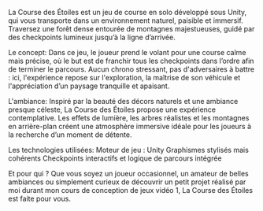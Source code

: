 La Course des Étoiles est un jeu de course en solo développé sous Unity, qui vous transporte dans un environnement naturel, paisible et immersif. Traversez une forêt dense entourée de montagnes majestueuses, guidé par des checkpoints lumineux jusqu’à la ligne d’arrivée.

Le concept:
Dans ce jeu, le joueur prend le volant pour une course calme mais précise, où le but est de franchir tous les checkpoints dans l’ordre afin de terminer le parcours. Aucun chrono stressant, pas d'adversaires à battre : ici, l'expérience repose sur l'exploration, la maîtrise de son véhicule et l'appréciation d’un paysage tranquille et apaisant.

L'ambiance:
Inspiré par la beauté des décors naturels et une ambiance presque céleste, La Course des Étoiles propose une expérience contemplative. Les effets de lumière, les arbres réalistes et les montagnes en arrière-plan créent une atmosphère immersive idéale pour les joueurs à la recherche d’un moment de détente.

Les technologies utilisées:
Moteur de jeu : Unity
Graphismes stylisés mais cohérents
Checkpoints interactifs et logique de parcours intégrée

Et pour qui ?
Que vous soyez un joueur occasionnel, un amateur de belles ambiances ou simplement curieux de découvrir un petit projet réalisé par moi durant mon cours de conception de jeux vidéo 1, La Course des Étoiles est faite pour vous.
